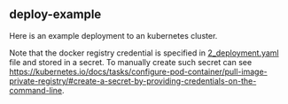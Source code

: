 ## deploy-example

Here is an example deployment to an kubernetes cluster.

Note that the docker registry credential is specified in [2_deployment.yaml](deploy-example/kubernetes-manifest/2_deployment.yaml) file and stored in a secret. To manually create such secret can see https://kubernetes.io/docs/tasks/configure-pod-container/pull-image-private-registry/#create-a-secret-by-providing-credentials-on-the-command-line.